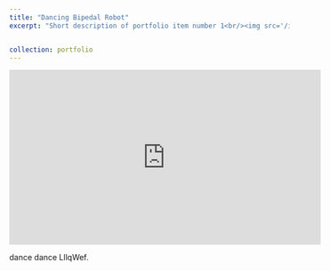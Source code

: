 ```yaml
---
title: "Dancing Bipedal Robot"
excerpt: "Short description of portfolio item number 1<br/><img src='/images/500x300.png'>"


collection: portfolio
---
```


<iframe width="560" height="315" src="https://www.youtube.com/embed/_QVmkpSjZs0" title="YouTube video player" frameborder="0" allow="accelerometer; autoplay; clipboard-write; encrypted-media; gyroscope; picture-in-picture" allowfullscreen></iframe>

dance dance LllqWef. 
